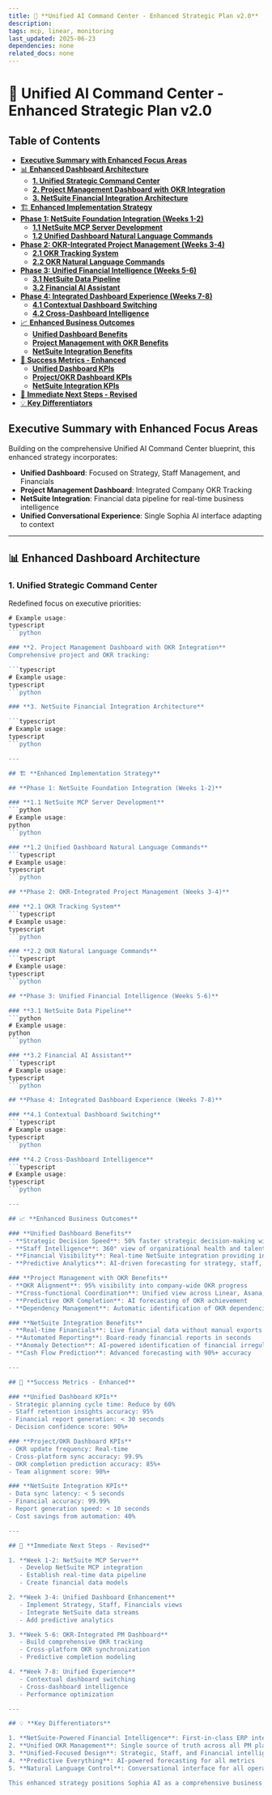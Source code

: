 ```yaml
---
title: 🎯 **Unified AI Command Center - Enhanced Strategic Plan v2.0**
description:
tags: mcp, linear, monitoring
last_updated: 2025-06-23
dependencies: none
related_docs: none
---
```


# 🎯 **Unified AI Command Center - Enhanced Strategic Plan v2.0**


## Table of Contents

- [**Executive Summary with Enhanced Focus Areas**](#**executive-summary-with-enhanced-focus-areas**)
- [📊 **Enhanced Dashboard Architecture**](#📊-**enhanced-dashboard-architecture**)
  - [**1. Unified Strategic Command Center**](#**1.-ceo-strategic-command-center**)
  - [**2. Project Management Dashboard with OKR Integration**](#**2.-project-management-dashboard-with-okr-integration**)
  - [**3. NetSuite Financial Integration Architecture**](#**3.-netsuite-financial-integration-architecture**)
- [🏗️ **Enhanced Implementation Strategy**](#🏗️-**enhanced-implementation-strategy**)
- [**Phase 1: NetSuite Foundation Integration (Weeks 1-2)**](#**phase-1:-netsuite-foundation-integration-(weeks-1-2)**)
  - [**1.1 NetSuite MCP Server Development**](#**1.1-netsuite-mcp-server-development**)
  - [**1.2 Unified Dashboard Natural Language Commands**](#**1.2-ceo-dashboard-natural-language-commands**)
- [**Phase 2: OKR-Integrated Project Management (Weeks 3-4)**](#**phase-2:-okr-integrated-project-management-(weeks-3-4)**)
  - [**2.1 OKR Tracking System**](#**2.1-okr-tracking-system**)
  - [**2.2 OKR Natural Language Commands**](#**2.2-okr-natural-language-commands**)
- [**Phase 3: Unified Financial Intelligence (Weeks 5-6)**](#**phase-3:-unified-financial-intelligence-(weeks-5-6)**)
  - [**3.1 NetSuite Data Pipeline**](#**3.1-netsuite-data-pipeline**)
  - [**3.2 Financial AI Assistant**](#**3.2-financial-ai-assistant**)
- [**Phase 4: Integrated Dashboard Experience (Weeks 7-8)**](#**phase-4:-integrated-dashboard-experience-(weeks-7-8)**)
  - [**4.1 Contextual Dashboard Switching**](#**4.1-contextual-dashboard-switching**)
  - [**4.2 Cross-Dashboard Intelligence**](#**4.2-cross-dashboard-intelligence**)
- [📈 **Enhanced Business Outcomes**](#📈-**enhanced-business-outcomes**)
  - [**Unified Dashboard Benefits**](#**ceo-dashboard-benefits**)
  - [**Project Management with OKR Benefits**](#**project-management-with-okr-benefits**)
  - [**NetSuite Integration Benefits**](#**netsuite-integration-benefits**)
- [🎯 **Success Metrics - Enhanced**](#🎯-**success-metrics---enhanced**)
  - [**Unified Dashboard KPIs**](#**ceo-dashboard-kpis**)
  - [**Project/OKR Dashboard KPIs**](#**project-okr-dashboard-kpis**)
  - [**NetSuite Integration KPIs**](#**netsuite-integration-kpis**)
- [🚀 **Immediate Next Steps - Revised**](#🚀-**immediate-next-steps---revised**)
- [💡 **Key Differentiators**](#💡-**key-differentiators**)

## **Executive Summary with Enhanced Focus Areas**

Building on the comprehensive Unified AI Command Center blueprint, this enhanced strategy incorporates:
- **Unified Dashboard**: Focused on Strategy, Staff Management, and Financials
- **Project Management Dashboard**: Integrated Company OKR Tracking
- **NetSuite Integration**: Financial data pipeline for real-time business intelligence
- **Unified Conversational Experience**: Single Sophia AI interface adapting to context

---

## 📊 **Enhanced Dashboard Architecture**

### **1. Unified Strategic Command Center**
Redefined focus on executive priorities:

```typescript
# Example usage:
typescript
```python

### **2. Project Management Dashboard with OKR Integration**
Comprehensive project and OKR tracking:

```typescript
# Example usage:
typescript
```python

### **3. NetSuite Financial Integration Architecture**

```typescript
# Example usage:
typescript
```python

---

## 🏗️ **Enhanced Implementation Strategy**

## **Phase 1: NetSuite Foundation Integration (Weeks 1-2)**

### **1.1 NetSuite MCP Server Development**
```python
# Example usage:
python
```python

### **1.2 Unified Dashboard Natural Language Commands**
```typescript
# Example usage:
typescript
```python

## **Phase 2: OKR-Integrated Project Management (Weeks 3-4)**

### **2.1 OKR Tracking System**
```typescript
# Example usage:
typescript
```python

### **2.2 OKR Natural Language Commands**
```typescript
# Example usage:
typescript
```python

## **Phase 3: Unified Financial Intelligence (Weeks 5-6)**

### **3.1 NetSuite Data Pipeline**
```python
# Example usage:
python
```python

### **3.2 Financial AI Assistant**
```typescript
# Example usage:
typescript
```python

## **Phase 4: Integrated Dashboard Experience (Weeks 7-8)**

### **4.1 Contextual Dashboard Switching**
```typescript
# Example usage:
typescript
```python

### **4.2 Cross-Dashboard Intelligence**
```typescript
# Example usage:
typescript
```python

---

## 📈 **Enhanced Business Outcomes**

### **Unified Dashboard Benefits**
- **Strategic Decision Speed**: 50% faster strategic decision-making with AI-powered insights
- **Staff Intelligence**: 360° view of organizational health and talent metrics
- **Financial Visibility**: Real-time NetSuite integration providing instant financial insights
- **Predictive Analytics**: AI-driven forecasting for strategy, staff, and financials

### **Project Management with OKR Benefits**
- **OKR Alignment**: 95% visibility into company-wide OKR progress
- **Cross-functional Coordination**: Unified view across Linear, Asana, Notion
- **Predictive OKR Completion**: AI forecasting of OKR achievement
- **Dependency Management**: Automatic identification of OKR dependencies and blockers

### **NetSuite Integration Benefits**
- **Real-time Financials**: Live financial data without manual exports
- **Automated Reporting**: Board-ready financial reports in seconds
- **Anomaly Detection**: AI-powered identification of financial irregularities
- **Cash Flow Prediction**: Advanced forecasting with 90%+ accuracy

---

## 🎯 **Success Metrics - Enhanced**

### **Unified Dashboard KPIs**
- Strategic planning cycle time: Reduce by 60%
- Staff retention insights accuracy: 95%
- Financial report generation: < 30 seconds
- Decision confidence score: 90%+

### **Project/OKR Dashboard KPIs**
- OKR update frequency: Real-time
- Cross-platform sync accuracy: 99.9%
- OKR completion prediction accuracy: 85%+
- Team alignment score: 90%+

### **NetSuite Integration KPIs**
- Data sync latency: < 5 seconds
- Financial accuracy: 99.99%
- Report generation speed: < 10 seconds
- Cost savings from automation: 40%

---

## 🚀 **Immediate Next Steps - Revised**

1. **Week 1-2: NetSuite MCP Server**
   - Develop NetSuite MCP integration
   - Establish real-time data pipeline
   - Create financial data models

2. **Week 3-4: Unified Dashboard Enhancement**
   - Implement Strategy, Staff, Financials views
   - Integrate NetSuite data streams
   - Add predictive analytics

3. **Week 5-6: OKR-Integrated PM Dashboard**
   - Build comprehensive OKR tracking
   - Cross-platform OKR synchronization
   - Predictive completion modeling

4. **Week 7-8: Unified Experience**
   - Contextual dashboard switching
   - Cross-dashboard intelligence
   - Performance optimization

---

## 💡 **Key Differentiators**

1. **NetSuite-Powered Financial Intelligence**: First-in-class ERP integration with AI
2. **Unified OKR Management**: Single source of truth across all PM platforms
3. **Unified-Focused Design**: Strategic, Staff, and Financial intelligence in one view
4. **Predictive Everything**: AI-powered forecasting for all metrics
5. **Natural Language Control**: Conversational interface for all operations

This enhanced strategy positions Sophia AI as a comprehensive business intelligence platform that seamlessly integrates financial data (NetSuite), strategic planning, staff management, and project/OKR tracking through a unified conversational interface.
